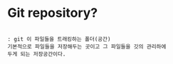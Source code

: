 # Git repository?

```

: git 이 파일들을 트래킹하는 폴더(공간)
기본적으로 파일들을 저장해두는 곳이고 그 파일들을 깃의 관리하에
두게 되는 저장공간이다.
```

